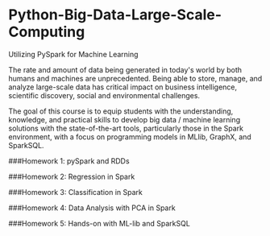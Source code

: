 # Python-Big-Data-Large-Scale-Computing
Utilizing PySpark for Machine Learning

The rate and amount of data being generated in today's world by both humans and machines are unprecedented. Being able to store, manage, and analyze large-scale data has critical impact on business intelligence, scientific discovery, social and environmental challenges. 

The goal of this course is to equip students with the understanding, knowledge, and practical skills to develop big data / machine learning solutions with the state-of-the-art tools, particularly those in the Spark environment, with a focus on programming models in MLlib, GraphX, and SparkSQL. 

###Homework 1: pySpark and RDDs 

###Homework 2: Regression in Spark 

###Homework 3: Classification in Spark 

###Homework 4: Data Analysis with PCA in Spark 

###Homework 5: Hands-on with ML-lib and SparkSQL 
